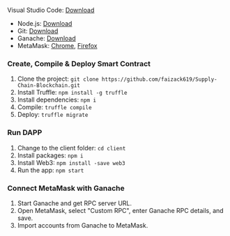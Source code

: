 Visual Studio Code: [Download](https://code.visualstudio.com/)
- Node.js: [Download](https://nodejs.org/)
- Git: [Download](https://git-scm.com/downloads)
- Ganache: [Download](https://www.trufflesuite.com/ganache)
- MetaMask: [Chrome](https://chrome.google.com/webstore/detail/metamask/nkbihfbeogaeaoehlefnkodbefgpgknn), [Firefox](https://addons.mozilla.org/en-US/firefox/addon/ether-metamask/)

### Create, Compile & Deploy Smart Contract

1. Clone the project: `git clone https://github.com/faizack619/Supply-Chain-Blockchain.git`
2. Install Truffle: `npm install -g truffle`
3. Install dependencies: `npm i`
4. Compile: `truffle compile`
5. Deploy: `truffle migrate`

### Run DAPP

1. Change to the client folder: `cd client`
2. Install packages: `npm i`
3. Install Web3: `npm install -save web3`
4. Run the app: `npm start`

### Connect MetaMask with Ganache

1. Start Ganache and get RPC server URL.
2. Open MetaMask, select "Custom RPC", enter Ganache RPC details, and save.
3. Import accounts from Ganache to MetaMask.
